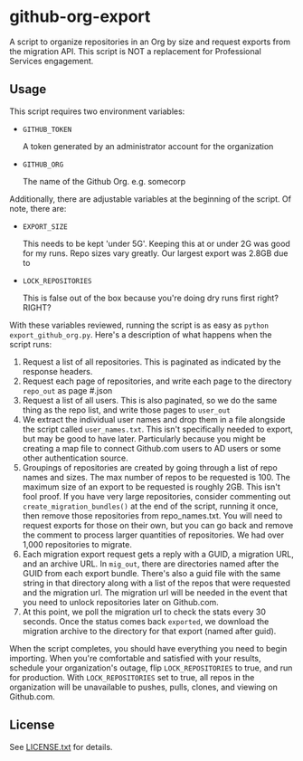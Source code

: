 # github-org-export
A script to organize repositories in an Org by size and request exports from the migration API. This script is NOT a replacement for Professional Services engagement.

## Usage
This script requires two environment variables:
 - `GITHUB_TOKEN`
   
   A token generated by an administrator account for the organization
 - `GITHUB_ORG`
   
   The name of the Github Org. e.g. somecorp

Additionally, there are adjustable variables at the beginning of the script. Of note, there are:
 - `EXPORT_SIZE`
   
   This needs to be kept 'under 5G'. Keeping this at or under 2G was good for my runs. Repo sizes vary greatly. Our largest export was 2.8GB due to 
 - `LOCK_REPOSITORIES`
   
   This is false out of the box because you're doing dry runs first right? RIGHT?

With these variables reviewed, running the script is as easy as `python export_github_org.py`. Here's a description of what happens when the script runs:

 1. Request a list of all repositories. This is paginated as indicated by the response headers.
 2. Request each page of repositories, and write each page to the directory `repo_out` as page #.json
 3. Request a list of all users. This is also paginated, so we do the same thing as the repo list, and write those pages to `user_out`
 4. We extract the individual user names and drop them in a file alongside the script called `user_names.txt`. This isn't specifically needed to export, but may be good to have later. Particularly because you might be creating a map file to connect Github.com users to AD users or some other authentication source.
 5. Groupings of repositories are created by going through a list of repo names and sizes. The max number of repos to be requested is 100. The maximum size of an export to be requested is roughly 2GB. This isn't fool proof. If you have very large repositories, consider commenting out `create_migration_bundles()` at the end of the script, running it once, then remove those repositories from repo_names.txt. You will need to request exports for those on their own, but you can go back and remove the comment to process larger quantities of repositories. We had over 1,000 repositories to migrate.
 6. Each migration export request gets a reply with a GUID, a migration URL, and an archive URL. In `mig_out`, there are directories named after the GUID from each export bundle. There's also a guid file with the same string in that directory along with a list of the repos that were requested and the migration url. The migration url will be needed in the event that you need to unlock repositories later on Github.com.
 7. At this point, we poll the migration url to check the stats every 30 seconds. Once the status comes back `exported`, we download the migration archive to the directory for that export (named after guid).

When the script completes, you should have everything you need to begin importing. When you're comfortable and satisfied with your results, schedule your organization's outage, flip `LOCK_REPOSITORIES` to true, and run for production. With `LOCK_REPOSITORIES` set to true, all repos in the organization will be unavailable to pushes, pulls, clones, and viewing on Github.com.

## License
 See [LICENSE.txt](LICENSE.txt) for details.